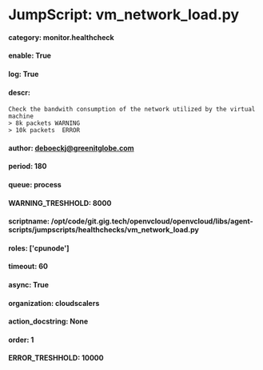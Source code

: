 
# JumpScript: vm_network_load.py
        
#### category: monitor.healthcheck
#### enable: True
#### log: True
#### descr: 
```
Check the bandwith consumption of the network utilized by the virtual machine
> 8k packets WARNING
> 10k packets  ERROR

```
#### author: deboeckj@greenitglobe.com
#### period: 180
#### queue: process
#### WARNING_TRESHHOLD: 8000
#### scriptname: /opt/code/git.gig.tech/openvcloud/openvcloud/libs/agent-scripts/jumpscripts/healthchecks/vm_network_load.py
#### roles: ['cpunode']
#### timeout: 60
#### async: True
#### organization: cloudscalers
#### action_docstring: None
#### order: 1
#### ERROR_TRESHHOLD: 10000